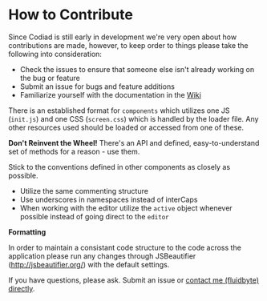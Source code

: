 # How to Contribute

Since Codiad is still early in development we're very open about how contributions are made, however, to keep order to things please take the following 
into consideration:

* Check the issues to ensure that someone else isn't already working on the bug or feature
* Submit an issue for bugs and feature additions
* Familiarize yourself with the documentation in the [Wiki](https://github.com/Fluidbyte/Codiad/wiki)

There is an established format for `components` which utilizes one JS (`init.js`) and one CSS (`screen.css`) which is handled by the loader file. Any other 
resources used should be loaded or accessed from one of these.

**Don't Reinvent the Wheel!** There's an API and defined, easy-to-understand set of methods for a reason - use them.

Stick to the conventions defined in other components as closely as possible. 

* Utilize the same commenting structure
* Use underscores in namespaces instead of interCaps
* When working with the editor utilize the `active` object whenever possible instead of going direct to the `editor`

**Formatting**

In order to maintain a consistant code structure to the code across the application please run any changes through JSBeautifier (http://jsbeautifier.org/) with 
the default settings.

If you have questions, please ask. Submit an issue or [contact me (fluidbyte) directly](mailto:dev@codiad.com).